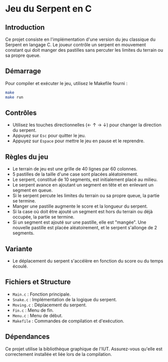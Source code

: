 # Jeu du Serpent en C

## Introduction
Ce projet consiste en l'implémentation d'une version du jeu classique du Serpent en langage C. Le joueur contrôle un serpent en mouvement constant qui doit manger des pastilles sans percuter les limites du terrain ou sa propre queue.

## Démarrage
Pour compiler et exécuter le jeu, utilisez le Makefile fourni :
```bash
make
make run
```

## Contrôles
- Utilisez les touches directionnelles (← ↑ → ↓) pour changer la direction du serpent.
- Appuyez sur `Esc` pour quitter le jeu.
- Appuyez sur `Espace` pour mettre le jeu en pause et le reprendre.

## Règles du jeu
- Le terrain de jeu est une grille de 40 lignes par 60 colonnes.
- 5 pastilles de la taille d'une case sont placées aléatoirement.
- Le serpent, constitué de 10 segments, est initialement placé au milieu.
- Le serpent avance en ajoutant un segment en tête et en enlevant un segment en queue.
- Si le serpent percute les limites du terrain ou sa propre queue, la partie se termine.
- Manger une pastille augmente le score et la longueur du serpent.
- Si la case où doit être ajouté un segment est hors du terrain ou déjà occupée, la partie se termine.
- Si un segment est ajouté sur une pastille, elle est "mangée". Une nouvelle pastille est placée aléatoirement, et le serpent s'allonge de 2 segments.

## Variante
- Le déplacement du serpent s'accélère en fonction du score ou du temps écoulé.

## Fichiers et Structure
- `Main.c` : Fonction principale.
- `Snake.c` : Implémentation de la logique du serpent.
- `Moving.c` : Déplacement du serpent.
- `Fin.c` : Menu de fin.
- `Menu.c` : Menu de début.
- `Makefile` : Commandes de compilation et d'exécution.


## Dépendances
Ce projet utilise la bibliothèque graphique de l'IUT. Assurez-vous qu'elle est correctement installée et liée lors de la compilation.